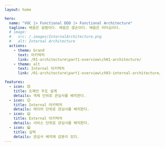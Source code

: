 ```yaml
---
layout: home

hero:
  name: "VOC |> Functional DDD |> Functional Architecture"
  tagline: 배움은 설렘이다. 배움은 겸손이다. 배움은 이타심이다.
  # image:
  #   src: /.images/InternalArchitecture.png
  #   alt: Internal Architecture
  actions:
    - theme: brand
      text: 아키텍처
      link: /01-architecture\part1-overview\ch01-architecture/
    - theme: alt
      text: Internal 아키텍처
      link: /01-architecture\part1-overview\ch03-internal-architecture/

features:
  - icon: 😍
    title: 도메인 주도 설계
    details: 객체 단위로 관심사를 배치한다.
  - icon: 😉
    title: Internal 아키텍처
    details: 레이어 단위로 관심사를 배치한다.
  - icon: 😃
    title: External 아키텍처
    details: 서비스 단위로 관심사를 배치한다.
  - icon: 😁
    title: 실력
    details: 관심사 배치에 감동이 있다.
---
```


